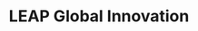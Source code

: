 ---
title: LEAP Global Innovation
image: "/assets/img/resources/leap.png"
description: Identifies, connects and invests in Latin American startups.
categories:
  - Venture Capital and Advisors
link: http://www.leapglobalinnovation.com/
---